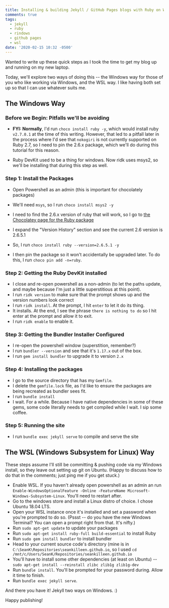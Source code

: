 ```yaml
---
title: Installing & building Jekyll / GitHub Pages blogs with Ruby on Windows 10
comments: true
tags:
  - jekyll
  - ruby
  - rindows
  - github pages
  - wsl
date: '2020-02-15 10:32 -0500'
---
```

Wanted to write up these quick steps as I took the time to get my blog up and running on my new laptop. 

Today, we'll explore two ways of doing this -- the Windows way for those of you who like working via Windows, and the WSL way. I like having both set up so that I can use whatever suits me.

## The Windows Way

### Before we Begin: Pitfalls we'll be avoiding

* **FYI: Normally**, I'd run `choco install ruby -y`, which would install ruby `v2.7.0.1` at the time of this writing. However, that led to a pitfall later in the process where I'd see that `nokogiri` is not currently supported on Ruby 2.7, so I need to pin the 2.6.x package, which we'll do during this tutorial for this reason. 
* Ruby DevKit used to be a thing for windows. Now ridk uses msys2, so we'll be installing that during this step as well.

###  Step 1: Install the Packages

* Open Powershell as an admin (this is important for chocolately packages)
* We'll need `msys`, so I run `choco install msys2 -y`
* I need to find the 2.6.x version of ruby that will work, so I go to [the Chocolatey page for the Ruby package](https://chocolatey.org/packages/ruby)
* I expand the "Version History" section and see the current 2.6 version is 2.6.5.1
* So, I run `choco install ruby --version=2.6.5.1 -y`
* I then pin the package so it won't accidentally be upgraded later. To do this, I run `choco pin add -n=ruby`.

### Step 2: Getting the Ruby DevKit installed

* I close and re-open powershell as a non-admin (to let the paths update, and maybe because I'm just a little superstitious at this point).
* I run `ridk version` to make sure that the prompt shows up and the version numbers look correct
* I run `ridk install`. At the prompt, I hit `enter` to let it do its thing.
* It installs. At the end, I see the phrase `there is nothing to do` so I hit enter at the prompt and allow it to exit.
* I run `ridk enable` to enable it.

### Step 3: Getting the Bundler Installer Configured

* I re-open the powershell window (superstition, remember?) 
* I run `bundler --version` and see that it's `1.17.x` out of the box.
* I run `gem install bundler` to upgrade it to version `2.x`

### Step 4: Installing the packages

* I go to the source directory that has my `Gemfile`.
* I delete the `gemfile.lock` file, as I'd like to ensure the packages are being recreated as bundler sees fit.
* I run `bundle install`
* I wait. For a while. Because I have native dependencies in some of these gems, some code literally needs to get compiled while I wait. I sip some coffee.

### Step 5: Running the site

* I run `bundle exec jekyll serve` to compile and serve the site

## The WSL (Windows Subsystem for Linux) Way

These steps assume I'll still be committing & pushing code via my Windows install, so they leave out setting up git on Ubuntu. (Happy to discuss how to do that in the comments; just ping me if you get stuck.)

* Enable WSL. If you haven't already open powershell as an admin an run `Enable-WindowsOptionalFeature -Online -FeatureName Microsoft-Windows-Subsystem-Linux`. You'll need to restart after.
* Go to the windows store and install a Linux distro of choice. I chose Ubuntu 18.04 LTS.
* Open your WSL instance once it's installed and set a password when you're prompted to do so. (Pssst -- do you have the new Windows Terminal? You can open a prompt right from that. It's nifty.)
* Run `sudo apt-get update` to update your packages
* Run `sudo apt-get install ruby-full build-essential` to install Ruby
* Run `sudo gem install bundler` to install bundler
* Head to your current source code's directory (mine is in `C:\SeanK\Repositories\seankilleen.github.io`, so I used `cd /mnt/c/Users/SeanK/Repositories/seankilleen.github.io`
* You'll have to install some other dependencies (at least on Ubuntu) -- `sudo apt-get install --reinstall zlibc zlib1g zlib1g-dev`
* Run `bundle install`. You'll be prompted for your password during. Allow it time to finish.
* Run `bundle exec jekyll serve`.

And there you have it! Jekyll two ways on Windows. :) 

Happy publishing!
